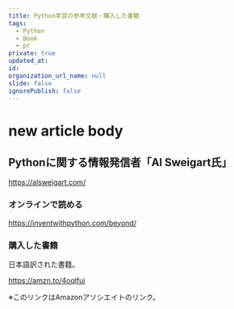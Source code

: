```yaml
---
title: Python学習の参考文献・購入した書籍
tags:
  - Python
  - Book
  - pr
private: true
updated_at: 
id: 
organization_url_name: null
slide: false
ignorePublish: false
---
```

# new article body


## Pythonに関する情報発信者「Al Sweigart氏」

https://alsweigart.com/

### オンラインで読める

https://inventwithpython.com/beyond/

### 購入した書籍

日本語訳された書籍。

https://amzn.to/4oqlfui

※このリンクはAmazonアソシエイトのリンク。
